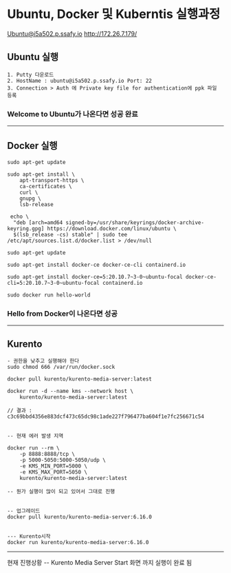 # Ubuntu, Docker 및 Kuberntis 실행과정
Ubuntu@i5a502.p.ssafy.io
http://172.26.7.179/


## Ubuntu 실행

```
1. Putty 다운로드
2. HostName : ubuntu@i5a502.p.ssafy.io Port: 22
3. Connection > Auth 에 Private key file for authentication에 ppk 파일 등록
```

### Welcome to Ubuntu가 나온다면 성공 완료

<hr>

## Docker 실행
```
sudo apt-get update

sudo apt-get install \
    apt-transport-https \
    ca-certificates \
    curl \
    gnupg \
    lsb-release

 echo \
  "deb [arch=amd64 signed-by=/usr/share/keyrings/docker-archive-keyring.gpg] https://download.docker.com/linux/ubuntu \
  $(lsb_release -cs) stable" | sudo tee /etc/apt/sources.list.d/docker.list > /dev/null

sudo apt-get update

sudo apt-get install docker-ce docker-ce-cli containerd.io

sudo apt-get install docker-ce=5:20.10.7~3-0~ubuntu-focal docker-ce-cli=5:20.10.7~3-0~ubuntu-focal containerd.io

sudo docker run hello-world
```

### Hello from Docker이 나온다면 성공

<hr>

## Kurento
```
- 권한을 낮추고 실행해야 한다
sudo chmod 666 /var/run/docker.sock

docker pull kurento/kurento-media-server:latest

docker run -d --name kms --network host \
    kurento/kurento-media-server:latest

// 결과 : 
c3c69bbd4356e883dcf473c65dc98c1ade227f796477ba604f1e7fc256671c54


-- 현재 에러 발생 지역

docker run --rm \
    -p 8888:8888/tcp \
    -p 5000-5050:5000-5050/udp \
    -e KMS_MIN_PORT=5000 \
    -e KMS_MAX_PORT=5050 \
    kurento/kurento-media-server:latest

-- 뭔가 실행이 많이 되고 있어서 그대로 진행


-- 업그레이드
docker pull kurento/kurento-media-server:6.16.0


--- Kurento시작
docker run kurento/kurento-media-server:6.16.0

```

<hr>

현재 진행상황
-- Kurento Media Server Start 화면 까지 실행이 완료 됨